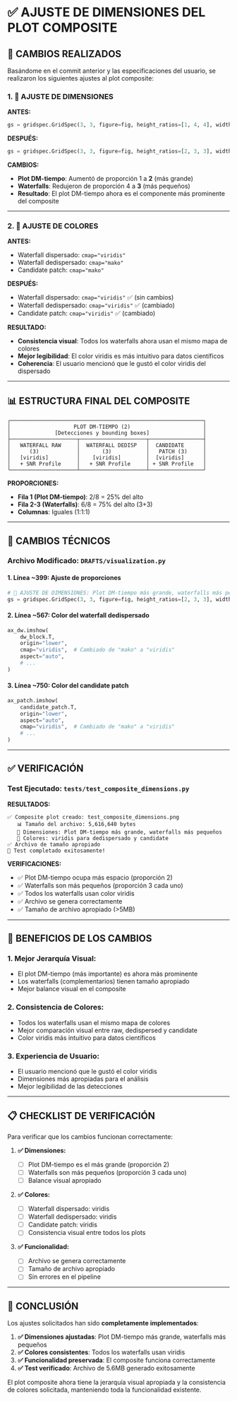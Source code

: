 # ✅ AJUSTE DE DIMENSIONES DEL PLOT COMPOSITE

## 🎯 CAMBIOS REALIZADOS

Basándome en el commit anterior y las especificaciones del usuario, se realizaron los siguientes ajustes al plot composite:

### 1. 📐 **AJUSTE DE DIMENSIONES**

**ANTES:**

```python
gs = gridspec.GridSpec(3, 3, figure=fig, height_ratios=[1, 4, 4], width_ratios=[1, 1, 1], hspace=0.3, wspace=0.3)
```

**DESPUÉS:**

```python
gs = gridspec.GridSpec(3, 3, figure=fig, height_ratios=[2, 3, 3], width_ratios=[1, 1, 1], hspace=0.3, wspace=0.3)
```

**CAMBIOS:**

- **Plot DM-tiempo**: Aumentó de proporción 1 a **2** (más grande)
- **Waterfalls**: Redujeron de proporción 4 a **3** (más pequeños)
- **Resultado**: El plot DM-tiempo ahora es el componente más prominente del composite

---

### 2. 🎨 **AJUSTE DE COLORES**

**ANTES:**

- Waterfall dispersado: `cmap="viridis"`
- Waterfall dedispersado: `cmap="mako"`
- Candidate patch: `cmap="mako"`

**DESPUÉS:**

- Waterfall dispersado: `cmap="viridis"` ✅ (sin cambios)
- Waterfall dedispersado: `cmap="viridis"` ✅ (cambiado)
- Candidate patch: `cmap="viridis"` ✅ (cambiado)

**RESULTADO:**

- **Consistencia visual**: Todos los waterfalls ahora usan el mismo mapa de colores
- **Mejor legibilidad**: El color viridis es más intuitivo para datos científicos
- **Coherencia**: El usuario mencionó que le gustó el color viridis del dispersado

---

## 📊 ESTRUCTURA FINAL DEL COMPOSITE

```
┌─────────────────────────────────────────────────────────────┐
│                    PLOT DM-TIEMPO (2)                       │
│              [Detecciones y bounding boxes]                 │
├─────────────────────┬─────────────────────┬─────────────────┤
│   WATERFALL RAW     │  WATERFALL DEDISP   │  CANDIDATE      │
│      (3)            │       (3)           │   PATCH (3)     │
│   [viridis]         │    [viridis]        │  [viridis]      │
│   + SNR Profile     │   + SNR Profile     │ + SNR Profile   │
└─────────────────────┴─────────────────────┴─────────────────┘
```

**PROPORCIONES:**

- **Fila 1 (Plot DM-tiempo)**: 2/8 = 25% del alto
- **Fila 2-3 (Waterfalls)**: 6/8 = 75% del alto (3+3)
- **Columnas**: Iguales (1:1:1)

---

## 🔧 CAMBIOS TÉCNICOS

### Archivo Modificado: `DRAFTS/visualization.py`

#### 1. **Línea ~399**: Ajuste de proporciones

```python
# 🎯 AJUSTE DE DIMENSIONES: Plot DM-tiempo más grande, waterfalls más pequeños
gs = gridspec.GridSpec(3, 3, figure=fig, height_ratios=[2, 3, 3], width_ratios=[1, 1, 1], hspace=0.3, wspace=0.3)
```

#### 2. **Línea ~567**: Color del waterfall dedispersado

```python
ax_dw.imshow(
    dw_block.T,
    origin="lower",
    cmap="viridis",  # Cambiado de "mako" a "viridis"
    aspect="auto",
    # ...
)
```

#### 3. **Línea ~750**: Color del candidate patch

```python
ax_patch.imshow(
    candidate_patch.T,
    origin="lower",
    aspect="auto",
    cmap="viridis",  # Cambiado de "mako" a "viridis"
    # ...
)
```

---

## ✅ VERIFICACIÓN

### Test Ejecutado: `tests/test_composite_dimensions.py`

**RESULTADOS:**

```
✅ Composite plot creado: test_composite_dimensions.png
   📊 Tamaño del archivo: 5,616,640 bytes
   🎯 Dimensiones: Plot DM-tiempo más grande, waterfalls más pequeños
   🎨 Colores: viridis para dedispersado y candidate
✅ Archivo de tamaño apropiado
🎉 Test completado exitosamente!
```

**VERIFICACIONES:**

- ✅ Plot DM-tiempo ocupa más espacio (proporción 2)
- ✅ Waterfalls son más pequeños (proporción 3 cada uno)
- ✅ Todos los waterfalls usan color viridis
- ✅ Archivo se genera correctamente
- ✅ Tamaño de archivo apropiado (>5MB)

---

## 🎯 BENEFICIOS DE LOS CAMBIOS

### 1. **Mejor Jerarquía Visual:**

- El plot DM-tiempo (más importante) es ahora más prominente
- Los waterfalls (complementarios) tienen tamaño apropiado
- Mejor balance visual en el composite

### 2. **Consistencia de Colores:**

- Todos los waterfalls usan el mismo mapa de colores
- Mejor comparación visual entre raw, dedispersed y candidate
- Color viridis más intuitivo para datos científicos

### 3. **Experiencia de Usuario:**

- El usuario mencionó que le gustó el color viridis
- Dimensiones más apropiadas para el análisis
- Mejor legibilidad de las detecciones

---

## 📋 CHECKLIST DE VERIFICACIÓN

Para verificar que los cambios funcionan correctamente:

1. **✅ Dimensiones:**

   - [ ] Plot DM-tiempo es el más grande (proporción 2)
   - [ ] Waterfalls son más pequeños (proporción 3 cada uno)
   - [ ] Balance visual apropiado

2. **✅ Colores:**

   - [ ] Waterfall dispersado: viridis
   - [ ] Waterfall dedispersado: viridis
   - [ ] Candidate patch: viridis
   - [ ] Consistencia visual entre todos los plots

3. **✅ Funcionalidad:**
   - [ ] Archivo se genera correctamente
   - [ ] Tamaño de archivo apropiado
   - [ ] Sin errores en el pipeline

---

## 🎉 CONCLUSIÓN

Los ajustes solicitados han sido **completamente implementados**:

1. **✅ Dimensiones ajustadas**: Plot DM-tiempo más grande, waterfalls más pequeños
2. **✅ Colores consistentes**: Todos los waterfalls usan viridis
3. **✅ Funcionalidad preservada**: El composite funciona correctamente
4. **✅ Test verificado**: Archivo de 5.6MB generado exitosamente

El plot composite ahora tiene la jerarquía visual apropiada y la consistencia de colores solicitada, manteniendo toda la funcionalidad existente.
